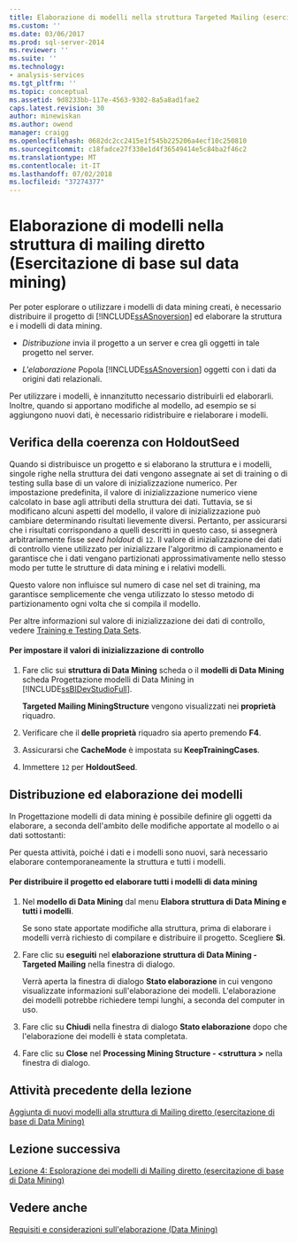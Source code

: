 ```yaml
---
title: Elaborazione di modelli nella struttura Targeted Mailing (esercitazione di base di Data Mining) | Microsoft Docs
ms.custom: ''
ms.date: 03/06/2017
ms.prod: sql-server-2014
ms.reviewer: ''
ms.suite: ''
ms.technology:
- analysis-services
ms.tgt_pltfrm: ''
ms.topic: conceptual
ms.assetid: 9d8233bb-117e-4563-9302-8a5a8ad1fae2
caps.latest.revision: 30
author: minewiskan
ms.author: owend
manager: craigg
ms.openlocfilehash: 0682dc2cc2415e1f545b225206a4ecf10c250810
ms.sourcegitcommit: c18fadce27f330e1d4f36549414e5c84ba2f46c2
ms.translationtype: MT
ms.contentlocale: it-IT
ms.lasthandoff: 07/02/2018
ms.locfileid: "37274377"
---
```

# <a name="processing-models-in-the-targeted-mailing-structure-basic-data-mining-tutorial"></a>Elaborazione di modelli nella struttura di mailing diretto (Esercitazione di base sul data mining)
  Per poter esplorare o utilizzare i modelli di data mining creati, è necessario distribuire il progetto di [!INCLUDE[ssASnoversion](../includes/ssasnoversion-md.md)] ed elaborare la struttura e i modelli di data mining.  
  
-   *Distribuzione* invia il progetto a un server e crea gli oggetti in tale progetto nel server.  
  
-   *L'elaborazione* Popola [!INCLUDE[ssASnoversion](../includes/ssasnoversion-md.md)] oggetti con i dati da origini dati relazionali.  
  
 Per utilizzare i modelli, è innanzitutto necessario distribuirli ed elaborarli. Inoltre, quando si apportano modifiche al modello, ad esempio se si aggiungono nuovi dati, è necessario ridistribuire e rielaborare i modelli.  
  
## <a name="ensuring-consistency-with-holdoutseed"></a>Verifica della coerenza con HoldoutSeed  
 Quando si distribuisce un progetto e si elaborano la struttura e i modelli, singole righe nella struttura dei dati vengono assegnate ai set di training o di testing sulla base di un valore di inizializzazione numerico. Per impostazione predefinita, il valore di inizializzazione numerico viene calcolato in base agli attributi della struttura dei dati. Tuttavia, se si modificano alcuni aspetti del modello, il valore di inizializzazione può cambiare determinando risultati lievemente diversi. Pertanto, per assicurarsi che i risultati corrispondano a quelli descritti in questo caso, si assegnerà arbitrariamente fisse *seed holdout* di `12`. Il valore di inizializzazione dei dati di controllo viene utilizzato per inizializzare l'algoritmo di campionamento e garantisce che i dati vengano partizionati approssimativamente nello stesso modo per tutte le strutture di data mining e i relativi modelli.  
  
 Questo valore non influisce sul numero di case nel set di training, ma garantisce semplicemente che venga utilizzato lo stesso metodo di partizionamento ogni volta che si compila il modello.  
  
 Per altre informazioni sul valore di inizializzazione dei dati di controllo, vedere [Training e Testing Data Sets](../../2014/analysis-services/data-mining/training-and-testing-data-sets.md).  
  
#### <a name="to-set-the-holdout-seed"></a>Per impostare il valori di inizializzazione di controllo  
  
1.  Fare clic sui **struttura di Data Mining** scheda o il **modelli di Data Mining** scheda Progettazione modelli di Data Mining in [!INCLUDE[ssBIDevStudioFull](../includes/ssbidevstudiofull-md.md)].  
  
     **Targeted Mailing MiningStructure** vengono visualizzati nei **proprietà** riquadro.  
  
2.  Verificare che il **delle proprietà** riquadro sia aperto premendo **F4**.  
  
3.  Assicurarsi che **CacheMode** è impostata su **KeepTrainingCases**.  
  
4.  Immettere `12` per **HoldoutSeed**.  
  
## <a name="deploying-and-processing-the-models"></a>Distribuzione ed elaborazione dei modelli  
 In Progettazione modelli di data mining è possibile definire gli oggetti da elaborare, a seconda dell'ambito delle modifiche apportate al modello o ai dati sottostanti:  
  
 Per questa attività, poiché i dati e i modelli sono nuovi, sarà necessario elaborare contemporaneamente la struttura e tutti i modelli.  
  
#### <a name="to-deploy-the-project-and-process-all-the-mining-models"></a>Per distribuire il progetto ed elaborare tutti i modelli di data mining  
  
1.  Nel **modello di Data Mining** dal menu **Elabora struttura di Data Mining e tutti i modelli**.  
  
     Se sono state apportate modifiche alla struttura, prima di elaborare i modelli verrà richiesto di compilare e distribuire il progetto. Scegliere **Sì**.  
  
2.  Fare clic su **eseguiti** nel **elaborazione struttura di Data Mining - Targeted Mailing** nella finestra di dialogo.  
  
     Verrà aperta la finestra di dialogo **Stato elaborazione** in cui vengono visualizzate informazioni sull'elaborazione dei modelli. L'elaborazione dei modelli potrebbe richiedere tempi lunghi, a seconda del computer in uso.  
  
3.  Fare clic su **Chiudi** nella finestra di dialogo **Stato elaborazione** dopo che l'elaborazione dei modelli è stata completata.  
  
4.  Fare clic su **Close** nel **Processing Mining Structure - \<struttura >** nella finestra di dialogo.  
  
## <a name="previous-task-in-lesson"></a>Attività precedente della lezione  
 [Aggiunta di nuovi modelli alla struttura di Mailing diretto &#40;esercitazione di base di Data Mining&#41;](../../2014/tutorials/adding-new-models-to-the-targeted-mailing-structure-basic-data-mining-tutorial.md)  
  
## <a name="next-lesson"></a>Lezione successiva  
 [Lezione 4: Esplorazione dei modelli di Mailing diretto &#40;esercitazione di base di Data Mining&#41;](../../2014/tutorials/lesson-4-exploring-the-targeted-mailing-models-basic-data-mining-tutorial.md)  
  
## <a name="see-also"></a>Vedere anche  
 [Requisiti e considerazioni sull'elaborazione &#40;Data Mining&#41;](../../2014/analysis-services/data-mining/processing-requirements-and-considerations-data-mining.md)  
  
  
